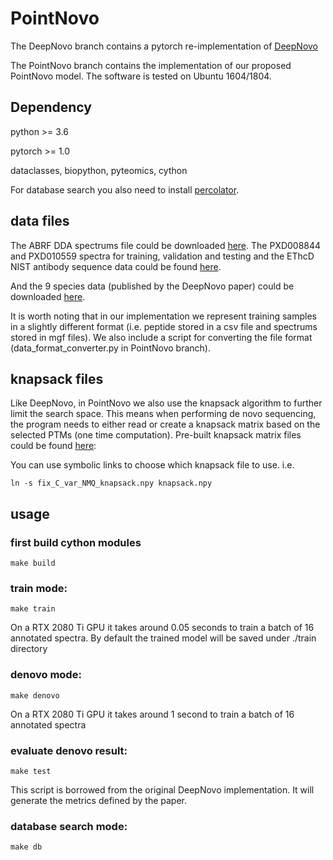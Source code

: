 # PointNovo

The DeepNovo branch contains a pytorch re-implementation of [DeepNovo](https://github.com/nh2tran/DeepNovo)

The PointNovo branch contains the implementation of our proposed PointNovo model. The software is tested on Ubuntu 1604/1804.

## Dependency
python >= 3.6

pytorch >= 1.0

dataclasses, biopython, pyteomics, cython

For database search you also need to install [percolator](http://percolator.ms/).

## data files

The ABRF DDA spectrums file could be downloaded [here](https://drive.google.com/drive/folders/1sS9fTUjcwQukUVCXLzAUufbpR0UjJfSc?usp=sharing).
The PXD008844 and PXD010559 spectra for training, validation and testing and the EThcD NIST antibody sequence data could be found [here](https://1drv.ms/u/s!AvnYi33QHIzqwyaJdF89AneoTVUY?e=BJCHqZ).


And the 9 species data (published by the DeepNovo paper) could be downloaded [here](ftp://massive.ucsd.edu/MSV000081382/peak/DeepNovo/HighResolution/).

It is worth noting that
 in our implementation we represent training samples in a slightly different format (i.e. peptide stored in a csv file and spectrums stored in mgf files).
 We also include a script for converting the file format (data_format_converter.py in PointNovo branch).
 
## knapsack files
Like DeepNovo, in PointNovo we also use the knapsack algorithm to further limit the search space. This means when performing de novo sequencing,
the program needs to either read or create a knapsack matrix based on the selected PTMs (one time computation). Pre-built knapsack matrix files could be found [here](https://1drv.ms/u/s!AvnYi33QHIzqwyaJdF89AneoTVUY?e=BJCHqZ):

You can use symbolic links to choose which knapsack file to use. i.e.

~~~
ln -s fix_C_var_NMQ_knapsack.npy knapsack.npy
~~~

## usage
### first build cython modules

~~~
make build
~~~

### train mode:

~~~
make train
~~~

On a RTX 2080 Ti GPU it takes around 0.05 seconds to train a batch of 16 annotated spectra. By default the trained model will be saved under ./train directory


### denovo mode:

~~~
make denovo
~~~

On a RTX 2080 Ti GPU it takes around 1 second to train a batch of 16 annotated spectra

### evaluate denovo result:

~~~
make test
~~~

This script is borrowed from the original DeepNovo implementation. It will generate the metrics defined by the paper.

### database search mode:

~~~
make db
~~~




